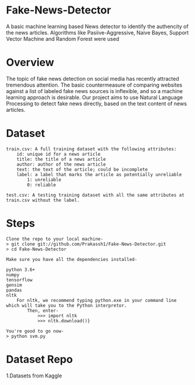# Fake-News-Detector
 A basic machine learning based News detector to identify the authencity of the news articles.
 Algorithms like Pasiive-Aggressive, Naive Bayes, Support Vector Machine and Random Forest were used

# Overview
The topic of fake news detection on social media has recently attracted tremendous attention. The basic countermeasure of comparing websites against a list of labeled fake news sources is inflexible, and so a machine learning approach is desirable. Our project aims to use Natural Language Processing to detect fake news directly, based on the text content of news articles.

# Dataset

    train.csv: A full training dataset with the following attributes:
        id: unique id for a news article
        title: the title of a news article
        author: author of the news article
        text: the text of the article; could be incomplete
        label: a label that marks the article as potentially unreliable
            1: unreliable
            0: reliable

    test.csv: A testing training dataset with all the same attributes at train.csv without the label.

# Steps



    Clone the repo to your local machine-
    > git clone git://github.com/Prakassh1/Fake-News-Detector.git
    > cd Fake-News-Detector

    Make sure you have all the dependencies installed-

    python 3.6+
    numpy
    tensorflow
    gensim
    pandas
    nltk
        For nltk, we recommend typing python.exe in your command line which will take you to the Python interpretor.
            Then, enter-
                >>> import nltk
                >>> nltk.download()}

    You're good to go now-
    > python svm.py


# Dataset Repo
  1.Datasets from Kaggle
